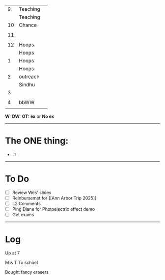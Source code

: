 
|     |          |     |
| --- | -------- | --- |
| 9   | Teaching |     |
|     | Teaching |     |
| 10  | Chance   |     |
|     |          |     |
| 11  |          |     |
|     |          |     |
| 12  | Hoops    |     |
|     | Hoops    |     |
| 1   | Hoops    |     |
|     | Hoops    |     |
| 2   | outreach |     |
|     | Sindhu   |     |
| 3   |          |     |
|     |          |     |
| 4   | bbWW     |     |
|     |          |     |

**W:**
**DW:**
**OT:**
**ex** or **No ex**

---
# The ONE thing: 
- [ ] 

---
# To Do

- [ ] Review Wes' slides
- [ ] Reinbursemet for [[Ann Arbor Trip 2025]]
- [ ] L2 Comments
- [ ] Ping Diane for Photoelectric effect demo
- [ ] Get exams

---

# Log


Up at 7 

M & T To school

Bought fancy erasers 

